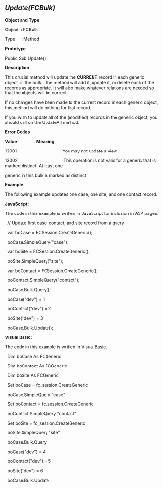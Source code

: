 _Update(FCBulk)_
----------------

**Object and Type**

Object  : FCBulk

Type     : Method

**Prototype**

Public Sub Update()

**Description**

This crucial method will update the **CURRENT** record in each generic object  in the bulk.. The method will add it, update it, or delete each of the records as appropriate. It will also make whatever relations are needed so that the objects will be correct.

If no changes have been made to the current record in each generic object, this method will do nothing for that record.

If you wish to update all of the (modified) records in the generic object, you should call on the UpdateAll method.

**Error Codes**

**Value**                **Meaning**

13001                                      You may not update a view

13002                                      This operation is not valid for a generic that is marked distinct. At least one

generic in this bulk is marked as distinct

**Example**

The following example updates one case, one site, and one contact record.

**JavaScript:**

The code in this example is written in JavaScript for inclusion in ASP pages.

  // Update first case, contact, and site record from a query

  var boCase = FCSession.CreateGeneric();

  boCase.SimpleQuery("case");

  var boSite = FCSession.CreateGeneric();

  boSite.SimpleQuery("site");

  var boContact = FCSession.CreateGeneric();

  boContact.SimpleQuery("contact");

  boCase.Bulk.Query();

  boCase("dev") = 1

  boContact("dev") = 2

  boSite("dev") = 3

  boCase.Bulk.Update();

**Visual Basic:**

The code in this example is written in Visual Basic.

  Dim boCase As FCGeneric

  Dim boContact As FCGeneric

  Dim boSite As FCGeneric

  Set boCase = fc_session.CreateGeneric

  boCase.SimpleQuery "case"

  Set boContact = fc_session.CreateGeneric

  boContact.SimpleQuery "contact"

  Set boSite = fc_session.CreateGeneric

  boSite.SimpleQuery "site"

  boCase.Bulk.Query

  boCase("dev") = 4

  boContact("dev") = 5

  boSite("dev") = 6

  boCase.Bulk.Update